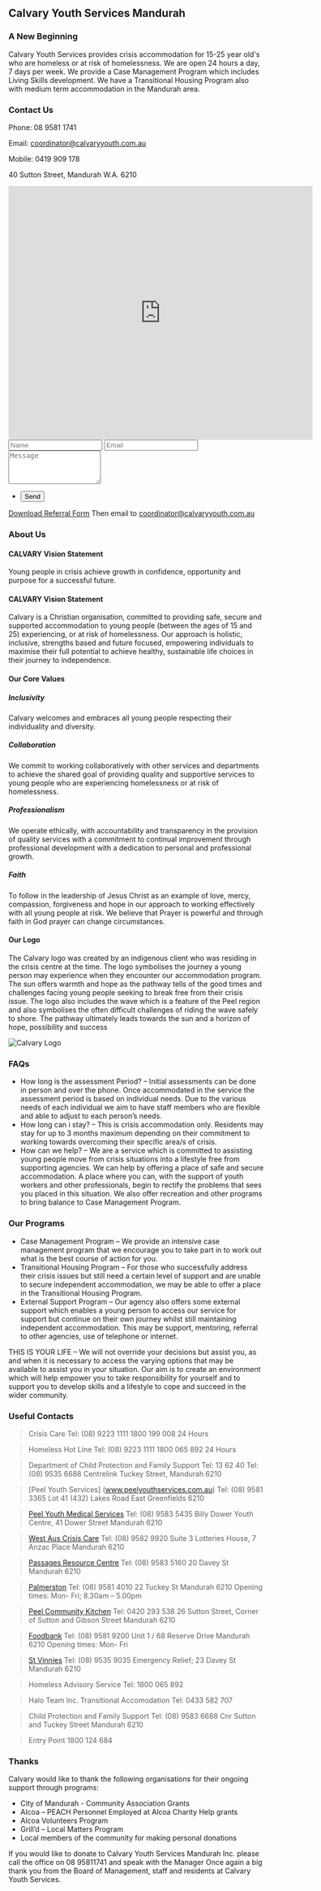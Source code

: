 ## Calvary Youth Services Mandurah

### A New Beginning

Calvary Youth Services provides crisis accommodation for 15-25 year old's who are homeless or at risk of homelessness. We are open 24 hours a day, 7 days per week.
We provide a Case Management Program which includes Living Skills development. We have a Transitional Housing Program also with medium term accommodation in the Mandurah area.

### Contact Us
Phone: 08 9581 1741

Email: coordinator@calvaryyouth.com.au

Mobile: 0419 909 178

40 Sutton Street, Mandurah W.A. 6210 
<div class="gmap_canvas"><iframe width="600" height="500" id="gmap_canvas" src="https://maps.google.com/maps?q=40%20Sutton%20Street,%20Mandurah%20W.A.%206210&t=&z=15&ie=UTF8&iwloc=&output=embed" frameborder="0" scrolling="no" marginheight="0" marginwidth="0"></iframe><a href="https://fmovies-online.net"></a><br><style>.mapouter{position:relative;text-align:right;height:500px;width:600px;}</style><a href="https://www.embedgooglemap.net">embed google maps on website</a><style>.gmap_canvas {overflow:hidden;background:none!important;height:500px;width:600px;}</style></div>

<form method="post" action="//formspree.io/coordinator@calvaryyouth.com.au">
  <input type="text" name="name" id="name" placeholder="Name">
  <input type="email" name="email" id="email" placeholder="Email">
  <textarea name="message" id="message" placeholder="Message" rows="4"></textarea>
  <ul class="actions">
   <li><input type="submit" value="Send" class="special"></li>
  </ul>
</form>
     
[Download Referral Form](https://calvary-mandurah.org/images/calvary-referral-form.doc)
Then email to coordinator@calvaryyouth.com.au

### About Us

#### CALVARY Vision Statement 
Young people in crisis achieve growth in confidence, opportunity and purpose for a successful future.

#### CALVARY Vision Statement 
Calvary is a Christian organisation, committed to providing safe, secure and supported accommodation to young people (between the ages of 15 and 25) experiencing, or at risk of homelessness. Our approach is holistic, inclusive, strengths based and future focused, empowering individuals to maximise their full potential to achieve healthy, sustainable life choices in their journey to independence.

#### Our Core Values
##### Inclusivity
Calvary welcomes and embraces all young people respecting their individuality and diversity.

##### Collaboration
We commit to working collaboratively with other services and departments to achieve the shared goal of providing quality and supportive services to young people who are experiencing homelessness or at risk of homelessness.

##### Professionalism
We operate ethically, with accountability and transparency in the provision of quality services with a commitment to continual improvement through professional development with a dedication to personal and professional growth.

##### Faith
To follow in the leadership of Jesus Christ as an example of love, mercy, compassion, forgiveness and hope in our approach to working effectively with all young people at risk. We believe that Prayer is powerful and through faith in God prayer can change circumstances.

#### Our Logo
The Calvary logo was created by an indigenous client who was residing in the crisis centre at the time. The logo symbolises the journey a young person may experience when they encounter our accommodation program.
The sun offers warmth and hope as the pathway tells of the good times and challenges facing young people seeking to break free from their crisis issue.
The logo also includes the wave which is a feature of the Peel region and also symbolises the often difficult challenges of riding the wave safely to shore.
The pathway ultimately leads towards the sun and a horizon of hope, possibility and success

![Calvary Logo](/assets/calvary_logo.jpg)

### FAQs
* How long is the assessment Period? – Initial assessments can be done in person and over the phone. Once accommodated in the service the assessment period is based on individual needs. Due to the various needs of each individual we aim to have staff members who are flexible and able to adjust to each person’s needs.
* How long can i stay? – This is crisis accommodation only. Residents may stay for up to 3 months maximum depending on their commitment to working towards overcoming their specific area/s of crisis.
* How can we help? – We are a service which is committed to assisting young people move from crisis situations into a lifestyle free from supporting agencies. We can help by offering a place of safe and secure accommodation. A place where you can, with the support of youth workers and other professionals, begin to rectify the problems that sees you placed in this situation. We also offer recreation and other programs to bring balance to Case Management Program.

### Our Programs
* Case Management Program – We provide an intensive case management program that we encourage you to take part in to work out what is the best course of action for you.
* Transitional Housing Program – For those who successfully address their crisis issues but still need a certain level of support and are unable to secure independent accommodation, we may be able to offer a place in the Transitional Housing Program.
* External Support Program – Our agency also offers some external support which enables a young person to access our service for support but continue on their own journey whilst still maintaining independent accommodation. This may be support, mentoring, referral to other agencies, use of telephone or internet.

THIS IS YOUR LIFE  – We will not override your decisions but assist you, as and when it is necessary to access the varying options that may be available to assist you in your situation. Our aim is to create an environment which will help empower you to take responsibility for yourself and to support you to develop skills and a lifestyle to cope and succeed in the wider community.

### Useful Contacts
> Crisis Care
> Tel: (08) 9223 1111
> 1800 199 008
> 24 Hours

> Homeless Hot Line
> Tel: (08) 9223 1111
> 1800 065 892
> 24 Hours

> Department of Child Protection and Family Support
> Tel: 13 62 40
> Tel: (08) 9535 6688
> Centrelink
> Tuckey Street, Mandurah 6210

> [Peel Youth Services] (www.peelyouthservices.com.au)
> Tel: (08) 9581 3365
> Lot 41 (432) Lakes Road East
> Greenfields 6210

> [Peel Youth Medical Services](www.gpdownsouth.com.au)
> Tel: (08) 9583 5435
> Billy Dower Youth Centre, 41 Dower Street
> Mandurah 6210

> [West Aus Crisis Care](www.westauscrisis.org.au)
> Tel: (08) 9582 9920
> Suite 3 Lotteries House, 7 Anzac Place
> Mandurah 6210

> [Passages Resource Centre](www.passagesresourcecentre.com)
> Tel: (08) 9583 5160
> 20 Davey St
> Mandurah 6210

> [Palmerston](www.palmerston.org)
> Tel: (08) 9581 4010
> 22 Tuckey St
> Mandurah 6210
> Opening times: Mon- Fri; 8.30am – 5.00pm

> [Peel Community Kitchen](www.peelcommunitykitchen.com.au)
> Tel: 0420 293 538
> 26 Sutton Street, Corner of Sutton and Gibson Street
> Mandurah 6210

> [Foodbank](www.foodbankwa.org.au)
> Tel: (08) 9581 9200
> Unit 1 / 68 Reserve Drive
> Mandurah 6210
> Opening times: Mon- Fri

> [St Vinnies](www.vinnies.com.org)
> Tel: (08) 9535 9035
> Emergency Relief; 23 Davey St
> Mandurah 6210

> Homeless Advisory Service
> Tel: 1800 065 892

> Halo Team Inc.
> Transitional Accomodation
> Tel: 0433 582 707

> Child Protection and Family Support
> Tel: (08) 9583 6688
> Cnr Sutton and Tuckey Street
> Mandurah 6210

> Entry Point
> 1800 124 684

### Thanks
Calvary would like to thank the following organisations for their ongoing support through programs:
* City of Mandurah - Community Association Grants
* Alcoa – PEACH Personnel Employed at Alcoa Charity Help grants
* Alcoa Volunteers Program
* Grill’d – Local Matters Program
* Local members of the community for making personal donations

If you would like to donate to Calvary Youth Services Mandurah Inc. please call the office on 08 95811741 and speak with the Manager
Once again a big thank you from the Board of Management, staff and residents at Calvary Youth Services.
